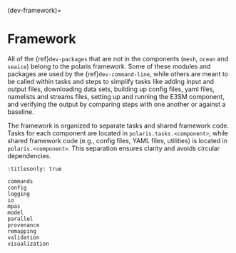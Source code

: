 (dev-framework)=

# Framework

All of the {ref}`dev-packages` that are not in the components (`mesh`, `ocean`
and `seaice`) belong to the polaris framework.  Some of these
modules and packages are used by the {ref}`dev-command-line`, while others are
meant to be called within tasks and steps to simplify tasks like adding
input and output files, downloading data sets, building up config files,
yaml files, namelists and streams files, setting up and running the E3SM
component, and  verifying the output by comparing steps with one another or
against a baseline.

The framework is organized to separate tasks and shared framework code. Tasks
for each component are located in `polaris.tasks.<component>`, while shared
framework code (e.g., config files, YAML files, utilities) is located in
`polaris.<component>`. This separation ensures clarity and avoids circular
dependencies.

```{toctree}
:titlesonly: true

commands
config
logging
io
mpas
model
parallel
provenance
remapping
validation
visualization
```

